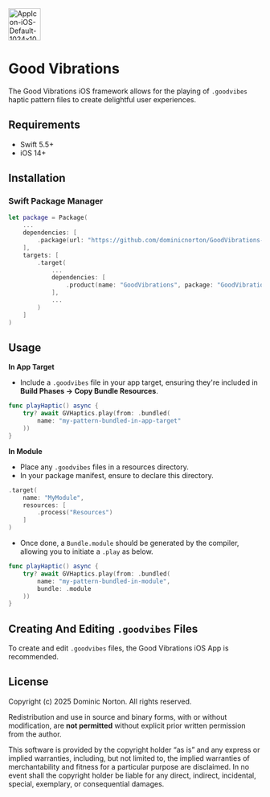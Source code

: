 <img width="64" height="64" alt="AppIcon-iOS-Default-1024x1024@1x" src="https://github.com/user-attachments/assets/a9657bac-fc0e-4fe8-8b4b-d813544a9d3c" />

# Good Vibrations

The Good Vibrations iOS framework allows for the playing of `.goodvibes` haptic pattern files to create delightful user experiences.

## Requirements
- Swift 5.5+
- iOS 14+

## Installation
### Swift Package Manager
```swift
let package = Package(
    ...
    dependencies: [
        .package(url: "https://github.com/dominicnorton/GoodVibrations-iOS", from: "1.0.0")
    ],
    targets: [
        .target(
            ...
            dependencies: [
                .product(name: "GoodVibrations", package: "GoodVibrations-iOS")
            ],
            ...
        )
    ]
)
```

## Usage
**In App Target**
- Include a `.goodvibes` file in your app target, ensuring they're included in **Build Phases -> Copy Bundle Resources**.
```swift
func playHaptic() async {
    try? await GVHaptics.play(from: .bundled(
        name: "my-pattern-bundled-in-app-target"
    ))
}
```

**In Module**
- Place any `.goodvibes` files in a resources directory.
- In your package manifest, ensure to declare this directory.
```swift
.target(
    name: "MyModule",
    resources: [
        .process("Resources")
    ]
)
```
- Once done, a `Bundle.module` should be generated by the compiler, allowing you to initiate a `.play` as below.

```swift
func playHaptic() async {
    try? await GVHaptics.play(from: .bundled(
        name: "my-pattern-bundled-in-module",
        bundle: .module
    ))
}
```

## Creating And Editing `.goodvibes` Files
To create and edit `.goodvibes` files, the Good Vibrations iOS App is recommended.


## License
Copyright (c) 2025 Dominic Norton. All rights reserved.

Redistribution and use in source and binary forms, with or without modification, are **not permitted** without explicit prior written permission from the author.

This software is provided by the copyright holder “as is” and any express or implied warranties, including, but not limited to, the implied warranties of merchantability and fitness for a particular purpose are disclaimed. In no event shall the copyright holder be liable for any direct, indirect, incidental, special, exemplary, or consequential damages.
